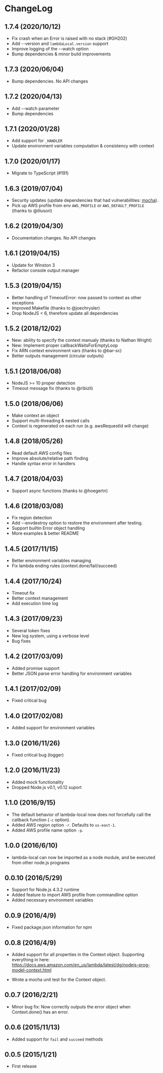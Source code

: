 # ChangeLog

## 1.7.4 (2020/10/12)
* Fix crash when an Error is raised with no stack (#GH202)
* Add --version and `lambdaLocal.version` support
* Improve logging of the --watch option
* Bump dependencies & minor build improvements

## 1.7.3 (2020/06/04)
* Bump dependencies. No API changes

## 1.7.2 (2020/04/13)
* Add --watch parameter
* Bump dependencies

## 1.7.1 (2020/01/28)
* Add support for `_HANDLER`
* Update environment variables computation & consistency with context

## 1.7.0 (2020/01/17)
* Migrate to TypeScript (#191)

## 1.6.3 (2019/07/04)
* Security updates (update dependencies that had vulnerabilities: [mocha](https://github.com/mochajs/mocha/blob/master/CHANGELOG.md#614--2019-04-18)).
* Pick up AWS profile from env `AWS_PROFILE` or `AWS_DEFAULT_PROFILE` (thanks to @illusori)

## 1.6.2 (2019/04/30)
* Documentation changes. No API changes

## 1.6.1 (2019/04/15)
* Update for Winston 3
* Refactor console output manager

## 1.5.3 (2019/04/15)
* Better handling of TimeoutError: now passed to context as other exceptions
* Improved Makefile (thanks to @joechrysler)
* Drop NodeJS < 6, therefore update all dependencies

## 1.5.2 (2018/12/02)
 * New: ability to specify the context manualy (thanks to Nathan Wright)
 * New: Implement proper callbackWaitsForEmptyLoop
 * Fix ARN context environment vars (thanks to @bar-sc)
 * Better outputs management (circular outputs)

## 1.5.1 (2018/06/08)
 * NodeJS >= 10 proper detection
 * Timeout message fix (thanks to @ribizli)

## 1.5.0 (2018/06/06)
 * Make context an object
 * Support multi-threading & nested calls
 * Context is regenerated on each run (e.g. awsRequestId will change)

## 1.4.8 (2018/05/26)
 * Read default AWS config files
 * Improve absolute/relative path finding
 * Handle syntax error in handlers

## 1.4.7 (2018/04/03)
 * Support async functions (thanks to @hoegertn)

## 1.4.6 (2018/03/08)
 * Fix region detection
 * Add --envdestroy option to restore the environment after testing.
 * Support builtin Error object handling
 * More examples & better README

## 1.4.5 (2017/11/15)
 * Better environment variables managing
 * Fix lambda ending rules (context.done/fail/succeed)

## 1.4.4 (2017/10/24)
 * Timeout fix
 * Better context management
 * Add execution time log

## 1.4.3 (2017/09/23)
 * Several token fixes
 * New log system, using a verbose level
 * Bug fixes

## 1.4.2 (2017/03/09)
 * Added promise support
 * Better JSON parse error handling for environment variables

## 1.4.1 (2017/02/09)
 * Fixed critical bug

## 1.4.0 (2017/02/08)
 * Added support for environment variables

## 1.3.0 (2016/11/26)
 * Fixed critical bug (logger)

## 1.2.0 (2016/11/23)
 * Added mock functionality
 * Dropped Node.js v0.1, v0.12 suport

## 1.1.0 (2016/9/15)
 * The default behavior of lambda-local now does not forcefully call the callback function (`-c` option).
 * Added AWS region option `-r`. Defaults to `us-east-1`.
 * Added AWS profile name option `-p`. 

## 1.0.0 (2016/6/10)
 * lambda-local can now be imported as a node module, and be executed from other node.js programs

## 0.0.10 (2016/5/29)
 * Support for Node.js 4.3.2 runtime
 * Added feature to import AWS profile from commandline option
 * Added necessary environment variables 

## 0.0.9 (2016/4/9)
 * Fixed package.json information for npm

## 0.0.8 (2016/4/9)
 * Added support for all properties in the Context object. 
   Supporting everything in here:
   https://docs.aws.amazon.com/en_us/lambda/latest/dg/nodejs-prog-model-context.html

 * Wrote a mocha unit test for the Context object.

## 0.0.7 (2016/2/21)
 * Minor bug fix: Now correctly outputs the error object when Context.done() has an error.

## 0.0.6 (2015/11/13)
 * Added support for `fail` and `succeed` methods

## 0.0.5 (2015/1/21)
 * First release


